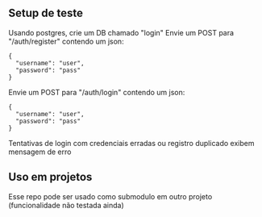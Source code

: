 <h2>Setup de teste</h2>

Usando postgres, crie um DB chamado "login"
Envie um POST para "/auth/register" contendo um json:
```
{
  "username": "user",
  "password": "pass"
}
```
Envie um POST para "/auth/login" contendo um json:
```
{
  "username": "user",
  "password": "pass"
}
```
Tentativas de login com credenciais erradas ou registro duplicado exibem mensagem de erro

<h2>Uso em projetos</h2>

Esse repo pode ser usado como submodulo em outro projeto (funcionalidade não testada ainda)
